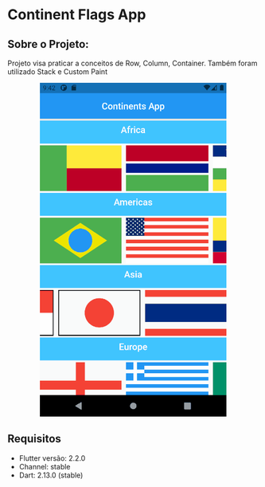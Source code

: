 # Continent Flags App

## Sobre o Projeto:
Projeto visa praticar a conceitos de Row, Column, Container.
Também foram utilizado Stack e Custom Paint

<p align="center">
  <img src="app.gif">
</p>

## Requisitos
- Flutter versão: 2.2.0
- Channel: stable
- Dart: 2.13.0 (stable)



